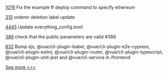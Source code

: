 
[1076](https://github.com/hyperledger/firefly/pull/1076) Fix the example ff deploy command to specify ethereum

[310](https://github.com/hyperledger-labs/fabric-operations-console/pull/310) orderer deletion label update

[4445](https://github.com/hyperledger/besu/pull/4445) Update everything_config.toml

[389](https://github.com/hyperledger-labs/fabric-token-sdk/pull/389) check that the public parameters are valid #388

[832](https://github.com/hyperledger-labs/business-partner-agent/pull/832) Bump ejs, @vue/cli-plugin-babel, @vue/cli-plugin-e2e-cypress, @vue/cli-plugin-eslint, @vue/cli-plugin-router, @vue/cli-plugin-typescript, @vue/cli-plugin-unit-jest and @vue/cli-service in /frontend


[See more >>>](https://start-here.hyperledger.org/pull-requests)
